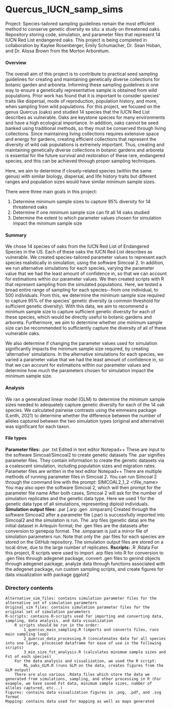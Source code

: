 # Quercus_IUCN_samp_sims
Project: Species-tailored sampling guidelines remain the most efficient method to conserve genetic diversity ex situ: a study on threatened oaks.
Repository storing code, simulation, and parameter files that represent 14 IUCN Red List endangered oaks. This project is being completed in collaboration by Kaylee Rosenberger, Emily Schumacher, Dr. Sean Hoban, and Dr. Alissa Brown from the Morton Arboretum.

#### Overview
The overall aim of this project is to contribute to practical seed sampling guidelines for creating and maintaining genetically diverse collections for botanic garden and arboreta. Informing these sampling guidelines is one way to ensure a genetically representative sample is obtained from wild populations. Prior work has found that it is important to consider species' traits like dispersal, mode of reproduction, population history, and more, when sampling from wild populations. For this project, we focused on the genus Quercus (oaks) and studied 14 species that the IUCN Red List describes as vulnerable. Oaks are keystone species for many environments and have a high ecological importance. In addition, oaks cannot be seed banked using traditional methods, so they must be conserved through living collections. Since maintaining living collections requires extensive space and energy for gardens, creating efficient collections that represent the diversity of wild oak populations is extremely important. Thus, creating and maintaining genetically diverse collections in botanic gardens and arboreta is essential for the future survival and restoration of these rare, endangered species, and this can be achieved through proper sampling techniques.

Here, we aim to determine if closely-related species (within the same genus) with similar biology, dispersal, and life history traits but different ranges and population sizes would have similar minimum sample sizes.

There were three main goals in this project: 
1) Determine minimum sample sizes to capture 95% diversity for 14 threatened oaks
2) Determine if one minimum sample size can fit all 14 oaks studied
3) Determine the extent to which parameter values chosen for simulation impact the minimum sample size


#### Summary
We chose 14 species of oaks from the IUCN Red List of Endangered Species in the US. Each of these oaks the IUCN Red List describes as vulnerable. We created species-tailored parameter values to represent each species realistically in simulation, using the software Simcoal 2. In addition, we run alternative simulations for each species, varying the parameter value that we had the least amount of confidence in, so that we can account for estimations within our parameter values. We then created scripts with R that represent sampling from the simulated populations. Here, we tested a broad entire range of sampling for each species--from one individual, to 500 individuals. From this, we determine the minimum sample size required to capture 95% of the species’ genetic diversity (a common threshold for sufficient genetic diversity). With this data, we aim to recommend a minimum sample size to capture sufficient genetic diversity for each of these species, which would be directly useful to botanic gardens and arboreta. Furthermore, we aim to determine whether one minimum sample size can be recommended to sufficiently capture the diversity of all of these vulnerable oaks. 

We also determine if changing the parameter values used for simulation significantly impacts the minimum sample size required, by creating 'alternative' simulations. In the alternative simulations for each species, we varied a parameter value that we had the least amount of confidence in, so that we can account for estimations within our parameter values and determine how much the parameters chosen for simulation impact the minimum sample size. 

#### Analysis
We ran a generalized linear model (GLM) to determine the minimum sample sizes needed to adequately capture genetic diversity for each of the 14 oak species. We calculated pairwise contrasts using the emmeans package (Lenth, 2021) to determine whether the difference between the number of alleles captured between the two simulation types (original and alternative) was significant for each taxon.


#### File types
**Parameter files:**
    .par .txt
    Edited in text editor Notepad++
    These are input to the software Simcoal/Simcoal2 to create genetic datasets The .par signifies parameter files.  They contain information to create the genetic datasets via a coalescent simulation, including population sizes and migration rates. Parameter files are written in the text editor Notepad++ 
    There are multiple methods of running parameter files in Simcoal 2. You can run Simcoal 2 through the command line with the prompt: SIMCOAL2_1_2 <\file_name>
    You may also open the software Simcoal 2, which will then prompt for the parameter file name
    After both cases, Simcoal 2 will ask for the number of simulation replicates and the genetic data type. Here we used 1 for the genetic data type of all simulations, representing diploid individuals. 
**Simulation output files:**
    .par [.arp .gen .simparam]
    Created through the software Simcoal2 after a parameter file (.par) is successfully imported into Simcoal2 and the simulation is run.  The .arp files (genetic data) are the initial dataset in Arlequin format; the .gen files are the datasets after conversion to genepop format.  The .simparam is just a mirror file of simulation parameters run. 
    Note that only the .par files for each species are stored on the GitHub repository. The simulation output files are stored on a local drive, due to the large number of replicates. 
**Rscripts:**
    .R .Rdata
    For this project, R scripts were used to import .arp files into R for conversion to .gen files through adegenet package, convert .gen files to genind objects through adegenet package, analyze data through functions associated with the adegenet package, run custom sampling scripts, and create figures for data visualization with package ggplot2

### Directory contents
    Alternative_sim_files: contains simulation parameter files for the alternative set of simulation parameters
    Original_sim files: contains simulation parameter files for the original set of simulation parameters
    R-scripts: contains R-scripts used for importing and converting data, sampling, data analysis, and data visualization 
        R scripts should be run in the order: 
            1_quercus_main_sampling.R (imports and converts files, runs main sampling loop) 
            2_quercus_data_processing.R (concatenates data for all species into one large, processed dataframe for ease of use in the following scripts)
            3_min_size_fst_analysis.R (calculates minimum sample sizes and Fst of each species) 
        For the data analysis and visualization, we used the R script: 
            RL_oaks_GLM.R (runs GLM on the data, creates figures from the GLM output)
        There are also various .Rdata files which store the data we generated from simulations, sampling, and other processing in R (For example, we have saved Fst data, minimum sample sizes, number of alleles captured, etc...)
    Figures: contains data visualization figures in .png, .pdf, and .svg format 
    Mapping: contains data used for mapping as well as maps generated 
    